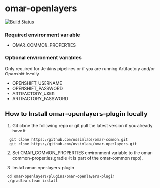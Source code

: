 # omar-openlayers

[![Build Status](https://jenkins.radiantbluecloud.com/buildStatus/icon?job=omar-openlayers-dev)]()

### Required environment variable
- OMAR_COMMON_PROPERTIES

### Optional environment variables
Only required for Jenkins pipelines or if you are running Artifactory and/or Openshift locally

- OPENSHIFT_USERNAME
- OPENSHIFT_PASSWORD
- ARTIFACTORY_USER
- ARTIFACTORY_PASSWORD

## How to Install omar-openlayers-plugin locally

1. Git clone the following repo or git pull the latest version if you already have it.
```
  git clone https://github.com/ossimlabs/omar-common.git
  git clone https://github.com/ossimlabs/omar-openlayers.git
```

2. Set OMAR_COMMON_PROPERTIES environment variable to the omar-common-properties.gradle (it is part of the omar-common repo).

3. Install omar-openlayers-plugin
```
 cd omar-openlayers/plugins/omar-openlayers-plugin
 ./gradlew clean install
```
